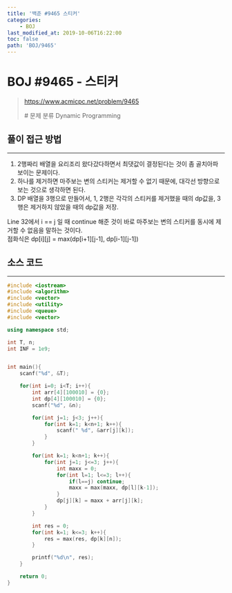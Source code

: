 ```yaml
---
title: '백준 #9465 스티커'
categories:
    - BOJ
last_modified_at: 2019-10-06T16:22:00
toc: false
path: 'BOJ/9465'
---
```


# BOJ #9465 - 스티커

> https://www.acmicpc.net/problem/9465
>
> \# 문제 분류
> Dynamic Programming

## 풀이 접근 방법

---

1. 2행짜리 배열을 요리조리 왔다갔다하면서 최댓값이 결정된다는 것이 좀 골치아파 보이는 문제이다.
2. 하나를 제거하면 마주보는 변의 스티커는 제거할 수 없기 때문에, 대각선 방향으로 보는 것으로 생각하면 된다.
3. DP 배열을 3행으로 만들어서, 1, 2행은 각각의 스티커를 제거했을 때의 dp값을, 3행은 제거하지 않았을 때의 dp값을 저장.

Line 32에서 i == j 일 때 continue 해준 것이 바로 마주보는 변의 스티커를 동시에 제거할 수 없음을 말하는 것이다.<br>점화식은 dp\[i][j] = max(dp\[i+1][j-1], dp\[i-1][j-1])

## 소스 코드

---

```c++
#include <iostream>
#include <algorithm>
#include <vector>
#include <utility>
#include <queue>
#include <vector>

using namespace std;

int T, n;
int INF = 1e9;


int main(){
    scanf("%d", &T);

    for(int i=0; i<T; i++){
        int arr[4][100010] = {0};
        int dp[4][100010] = {0};
        scanf("%d", &n);

        for(int j=1; j<3; j++){
            for(int k=1; k<n+1; k++){
                scanf(" %d", &arr[j][k]);
            }
        }

        for(int k=1; k<n+1; k++){
            for(int j=1; j<=3; j++){
                int maxx = 0;
                for(int l=1; l<=3; l++){
                    if(l==j) continue;
                    maxx = max(maxx, dp[l][k-1]);
                }
                dp[j][k] = maxx + arr[j][k];
            }
        }

        int res = 0;
        for(int k=1; k<=3; k++){
            res = max(res, dp[k][n]);
        }

        printf("%d\n", res);
    }

    return 0;
}
```
